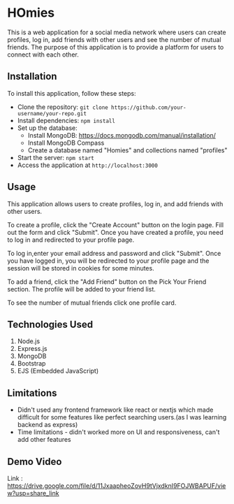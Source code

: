# HOmies
This is a web application for a social media network where users can create profiles, log in, add friends with other users and see the number of mutual friends. The purpose of this application is to provide a platform for users to connect with each other.

## Installation
To install this application, follow these steps:

- Clone the repository: `git clone https://github.com/your-username/your-repo.git`
- Install dependencies: `npm install`
- Set up the database:
    - Install MongoDB: https://docs.mongodb.com/manual/installation/
    - Install MongoDB Compass
    - Create a database named "Homies" and collections named "profiles"
- Start the server: `npm start`
- Access the application at `http://localhost:3000`

## Usage
This application allows users to create profiles, log in, and add friends with other users.

To create a profile, click the "Create Account" button on the login page. Fill out the form and click "Submit". Once you have created a profile, you need to log in and redirected to your profile page.

To log in,enter your email address and password and click "Submit". Once you have logged in, you will be redirected to your profile page and the session will be stored in cookies for some minutes.

To add a friend, click the "Add Friend" button on the Pick Your Friend section. The profile will be added to your friend list.

To see the number of mutual friends click one profile card.

## Technologies Used
  1. Node.js
  2. Express.js
  3. MongoDB
  4. Bootstrap
  5. EJS (Embedded JavaScript)
  
## Limitations
- Didn't used any frontend framework like react or nextjs which made difficult for some features like perfect searching users.(as I was learning backend as express)
- Time limitations - didn't worked more on UI and responsiveness, can't add other features

## Demo Video
Link : https://drive.google.com/file/d/11JxaapheoZovH9tVjxdknI9FOJWBAPUF/view?usp=share_link
